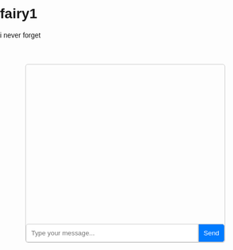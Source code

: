 # fairy1
i never forget
<!DOCTYPE html>
<html lang="en">
<head>
    <meta charset="UTF-8">
    <meta name="viewport" content="width=device-width, initial-scale=1.0">
    <title>Chat Interface</title>
    <style>
        /* CSS styles for the chat interface */
        body {
            font-family: Arial, sans-serif;
            margin: 0;
            padding: 0;
        }
        .chat-container {
            width: 400px;
            margin: 50px auto;
            border: 1px solid #ccc;
            border-radius: 5px;
            overflow: hidden;
        }
        .chat-messages {
            padding: 10px;
            height: 300px;
            overflow-y: scroll;
        }
        .message {
            margin-bottom: 10px;
        }
        .message .user {
            font-weight: bold;
        }
        .message .text {
            margin-left: 10px;
        }
        .chat-input {
            display: flex;
        }
        .chat-input input[type="text"] {
            flex: 1;
            padding: 10px;
            border: 1px solid #ccc;
            border-radius: 5px 0 0 5px;
        }
        .chat-input button {
            padding: 10px;
            border: 1px solid #ccc;
            border-radius: 0 5px 5px 0;
            background-color: #007bff;
            color: #fff;
            cursor: pointer;
        }
    </style>
</head>
<body>
    <div class="chat-container">
        <div class="chat-messages" id="chat-messages">
            <!-- Chat messages will be displayed here -->
        </div>
        <div class="chat-input">
            <input type="text" id="message-input" placeholder="Type your message...">
            <button onclick="sendMessage()">Send</button>
        </div>
    <script>
        // JavaScript for handling chat functionality
        function sendMessage() {
            var messageInput = document.getElementById
